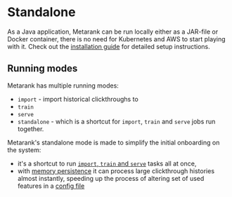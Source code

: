 # Standalone

As a Java application, Metarank can be run locally either as a JAR-file or Docker container, there is no need for
Kubernetes and AWS to start playing with it. Check out the [installation guide](../installation.md) for detailed
setup instructions.

## Running modes

Metarank has multiple running modes:
* `import` - import historical clickthroughs to 
* `train`
* `serve`
* `standalone` - which is a shortcut for `import`, `train` and `serve` jobs run together.

Metarank's standalone mode is made to simplify the initial onboarding on the system:
* it's a shortcut to run [`import`, `train` and `serve`](cli-options.md) tasks all at once,
* with [memory persistence](../persistence.md#memory-persistence) it can process large clickthrough histories almost 
instantly, speeding up the process of altering set of used features in a [config file](../configuration.md)

